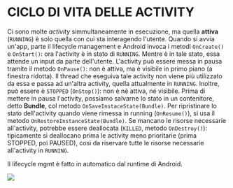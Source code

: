 # CICLO DI VITA DELLE ACTIVITY

Ci sono molte *activity* simmultaneamente in esecuzione, ma quella **attiva** (`RUNNING`) è solo quella con cui sta interagendo l'utente.
Quando si avvia un'app, parte il lifecycle management e Android invoca i metodi `OnCreate()` e `OnStart()`: ora l'activity è in stato di `RUNNING`. Mentre è in tale stato, essa attende un input da parte dell'utente.
L'activity può essere messa in pausa tramite il metodo `OnPause()`: non è attiva, ma è visibile in primo piano (a finestra ridotta). Il thread che eseguiva tale activity non viene più utilizzato da essa e passa ad un'altra activity, quella attualmente in `RUNNING`.
Inoltre, può essere è `STOPPED` (`OnStop()`): non è né attiva, né visibile. Prima di mettere in pausa l'activity, possiamo salvarne lo stato in un contenitore, detto **Bundle**, col metodo `OnSaveInstaceState(Bundle)`. Per ripristinare lo stato dell'activity quando viene rimessa in running (`OnResume()`), si usa il metodo `OnRestoreInstanceState(Bundle)`.
Se mancano le risorse necessarie all'activity, potrebbe essere deallocata (`KILLED`, metodo `OnDestroy()`): tipicamente si deallocano prima le activity meno prioritarie (prima STOPPED, poi PAUSED), così da riservare tutte le risorse necessarie all'activity in `RUNNING`.

Il lifecycle mgmt è fatto in automatico dal runtime di Android.

![](Pasted%20image%2020240610100558.png)